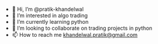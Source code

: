 - 👋 Hi, I’m @pratik-khandelwal
- 👀 I’m interested in algo trading
- 🌱 I’m currently learning python 
- 💞️ I’m looking to collaborate on trading projects in python
- 📫 How to reach me khandelwal.pratik@gmail.com

<!---
pratik-khandelwal/pratik-khandelwal is a ✨ special ✨ repository because its `README.md` (this file) appears on your GitHub profile.
You can click the Preview link to take a look at your changes.
--->
